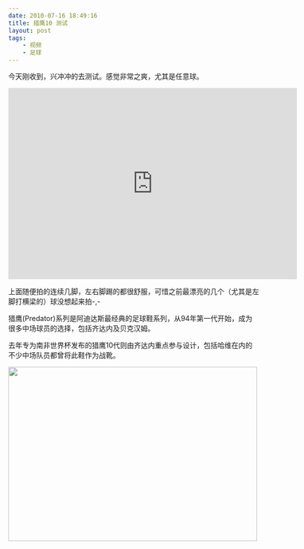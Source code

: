 ```yaml
---
date: 2010-07-16 18:49:16
title: 猎鹰10 测试
layout: post
tags:
    - 视频
    - 足球
---
```

今天刚收到，兴冲冲的去测试。感觉非常之爽，尤其是任意球。

<iframe src="http://player.vimeo.com/video/13408563?title=0&amp;byline=0&amp;portrait=0" width="580" height="384" frameborder="0" webkitAllowFullScreen mozallowfullscreen allowFullScreen></iframe>

上面随便拍的连续几脚，左右脚踢的都很舒服，可惜之前最漂亮的几个（尤其是左脚打横梁的）球没想起来拍-,-

猎鹰(Predator)系列是阿迪达斯最经典的足球鞋系列，从94年第一代开始，成为很多中场球员的选择，包括齐达内及贝克汉姆。

去年专为南非世界杯发布的猎鹰10代则由齐达内重点参与设计，包括哈维在内的不少中场队员都曾将此鞋作为战靴。

<img class="alignnone size-medium wp-image-2880" title="Screen shot 2010-07-17 at 2.35.29 PM" src="https://lh6.googleusercontent.com/-YdlIR1TLXcc/TFJdp_eoEPI/AAAAAAABDgg/DUGB-43CO2U/s800/screen-shot-2010-07-17-at-2-35-29-pm.png" alt="" width="500" height="350" />
